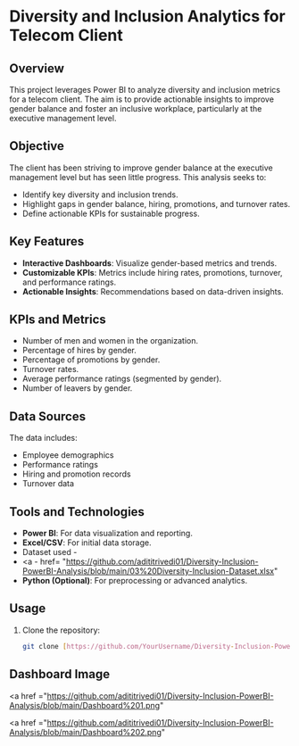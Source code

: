 # Diversity and Inclusion Analytics for Telecom Client

## **Overview**
This project leverages Power BI to analyze diversity and inclusion metrics for a telecom client. The aim is to provide actionable insights to improve gender balance and foster an inclusive workplace, particularly at the executive management level.

## **Objective**
The client has been striving to improve gender balance at the executive management level but has seen little progress. This analysis seeks to:
- Identify key diversity and inclusion trends.
- Highlight gaps in gender balance, hiring, promotions, and turnover rates.
- Define actionable KPIs for sustainable progress.

## **Key Features**
- **Interactive Dashboards**: Visualize gender-based metrics and trends.
- **Customizable KPIs**: Metrics include hiring rates, promotions, turnover, and performance ratings.
- **Actionable Insights**: Recommendations based on data-driven insights.

## **KPIs and Metrics**
- Number of men and women in the organization.
- Percentage of hires by gender.
- Percentage of promotions by gender.
- Turnover rates.
- Average performance ratings (segmented by gender).
- Number of leavers by gender.

## **Data Sources**
The data includes:
- Employee demographics
- Performance ratings
- Hiring and promotion records
- Turnover data

## **Tools and Technologies**
- **Power BI**: For data visualization and reporting.
- **Excel/CSV**: For initial data storage.
- Dataset used -
- <a - href= "https://github.com/adititrivedi01/Diversity-Inclusion-PowerBI-Analysis/blob/main/03%20Diversity-Inclusion-Dataset.xlsx"
- **Python (Optional)**: For preprocessing or advanced analytics.

## **Usage**
1. Clone the repository:  
   ```bash
   git clone [https://github.com/YourUsername/Diversity-Inclusion-PowerBI-Analysis.git](https://github.com/adititrivedi01/Diversity-Inclusion-PowerBI-Analysis)

## **Dashboard Image**
<a href ="https://github.com/adititrivedi01/Diversity-Inclusion-PowerBI-Analysis/blob/main/Dashboard%201.png"

<a href ="https://github.com/adititrivedi01/Diversity-Inclusion-PowerBI-Analysis/blob/main/Dashboard%202.png" 
